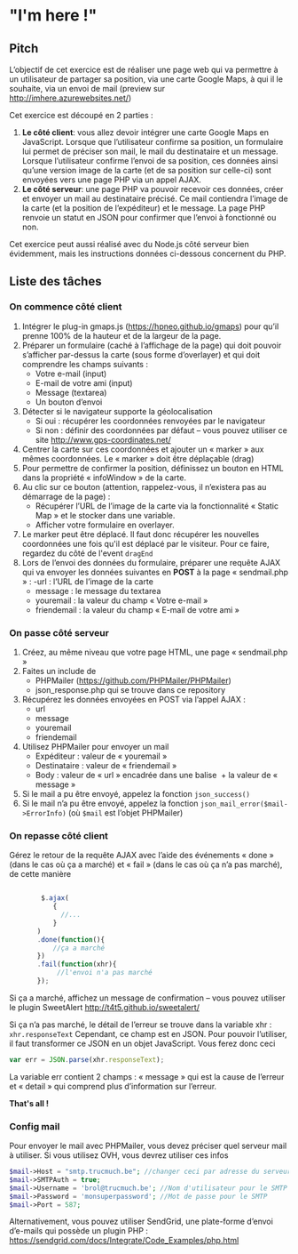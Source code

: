 # "I'm here !"

## Pitch
L’objectif de cet exercice est de réaliser une page web qui va permettre à un utilisateur de partager sa position, via une carte Google Maps, à qui il le souhaite, via un envoi de mail (preview sur http://imhere.azurewebsites.net/) 

Cet exercice est découpé en 2 parties : 
1.	**Le côté client**: vous allez devoir intégrer une carte Google Maps en JavaScript. Lorsque que l’utilisateur confirme sa position, un formulaire lui permet de préciser son mail, le mail du destinataire et un message.
Lorsque l’utilisateur confirme l’envoi de sa position, ces données ainsi qu’une version image de la carte (et de sa position sur celle-ci) sont envoyées vers une page PHP via un appel AJAX. 
2.	**Le côté serveur**: une page PHP va pouvoir recevoir ces données, créer et envoyer un mail au destinataire précisé. Ce mail contiendra l’image de la carte (et la position de l’expéditeur) et le message. 
La page PHP renvoie un statut en JSON pour confirmer que l’envoi à fonctionné ou non.

Cet exercice peut aussi réalisé avec du Node.js côté serveur bien évidemment, mais les instructions données ci-dessous concernent du PHP.

## Liste des tâches
### On commence **côté client**
1.	Intégrer le plug-in gmaps.js (https://hpneo.github.io/gmaps) pour qu’il prenne 100% de la hauteur et de la largeur de la page.
2.	Préparer un formulaire (caché à l’affichage de la page) qui doit pouvoir s’afficher par-dessus la carte (sous forme d’overlayer) et qui doit comprendre les champs suivants :
    - Votre e-mail (input)
    - E-mail de votre ami (input)
    - Message (textarea)
    - Un bouton d’envoi
3.	Détecter si le navigateur supporte la géolocalisation
    - Si oui : récupérer les coordonnées renvoyées par le navigateur
    - Si non : définir des coordonnées par défaut – vous pouvez utiliser ce site http://www.gps-coordinates.net/ 
4.	Centrer la carte sur ces coordonnées et ajouter un « marker » aux mêmes coordonnées. Le « marker » doit être déplaçable (drag)
5.	Pour permettre de confirmer la position, définissez un bouton en HTML dans la propriété « infoWindow » de la carte. 
6.	Au clic sur ce bouton (attention, rappelez-vous, il n’existera pas au démarrage de la page) :
    - Récupérer l’URL de l’image de la carte via la fonctionnalité « Static Map » et le stocker dans une variable.
    - Afficher votre formulaire en overlayer.
6.  Le marker peut être déplacé. Il faut donc récupérer les nouvelles coordonnées une fois qu'il est déplacé par le visiteur. Pour ce faire, regardez du côté de l'event `dragEnd`
7.	Lors de l’envoi des données du formulaire, préparer une requête AJAX qui va envoyer les données suivantes en **POST** à la page « sendmail.php » :
     -url : l’URL de l’image de la carte
    - message : le message du textarea
    - youremail : la valeur du champ « Votre e-mail »
    - friendemail : la valeur du champ « E-mail de votre ami »
 
### On passe **côté serveur**
1.	Créez, au même niveau que votre page HTML, une page « sendmail.php »
2.	Faites un include de 
    - PHPMailer (https://github.com/PHPMailer/PHPMailer)
    - json_response.php qui se trouve dans ce repository
3.	Récupérez les données envoyées en POST via l’appel AJAX :
    - url 
    - message 
    - youremail 
    - friendemail 
4.	Utilisez PHPMailer pour envoyer un mail
    - Expéditeur : valeur de « youremail »
    - Destinataire : valeur de « friendemail »
    - Body : valeur de « url » encadrée dans une balise <img> + la valeur de « message »
5.	Si le mail a pu être envoyé, appelez la fonction `json_success()`
6.	Si le mail n’a pu être envoyé, appelez la fonction `json_mail_error($mail->ErrorInfo)` (où `$mail` est l’objet PHPMailer)

### On repasse **côté client**

Gérez le retour de la requête AJAX avec l’aide des événements « done » (dans le cas où ça a marché) et « fail » (dans le cas où ça n’a pas marché), de cette manière

```javascript

        $.ajax(
           {
             //...
           }
       )
       .done(function(){
           //ça a marché
       })
       .fail(function(xhr){
            //l'envoi n'a pas marché
       });   
```

Si ça a marché, affichez un message de confirmation – vous pouvez utiliser le plugin SweetAlert http://t4t5.github.io/sweetalert/ 

Si ça n’a pas marché, le détail de l’erreur se trouve dans la variable xhr : `xhr.responseText`
Cependant, ce champ est en JSON. Pour pouvoir l’utiliser, il faut transformer ce JSON en un objet JavaScript. Vous ferez donc ceci
```javascript
var err = JSON.parse(xhr.responseText);
```
La variable err contient 2 champs : « message » qui est la cause de l’erreur et « detail » qui comprend plus d’information sur l’erreur.

**That's all !** 

### Config mail

Pour envoyer le mail avec PHPMailer, vous devez préciser quel serveur mail à utiliser. 
Si vous utilisez OVH, vous devrez utiliser ces infos
```php
$mail->Host = "smtp.trucmuch.be"; //changer ceci par adresse du serveur SMTP de OVH
$mail->SMTPAuth = true; 
$mail->Username = 'brol@trucmuch.be'; //Nom d'utilisateur pour le SMTP
$mail->Password = 'monsuperpassword'; //Mot de passe pour le SMTP
$mail->Port = 587;     
```
Alternativement, vous pouvez utiliser SendGrid, une plate-forme d’envoi d’e-mails qui possède un plugin PHP : https://sendgrid.com/docs/Integrate/Code_Examples/php.html

